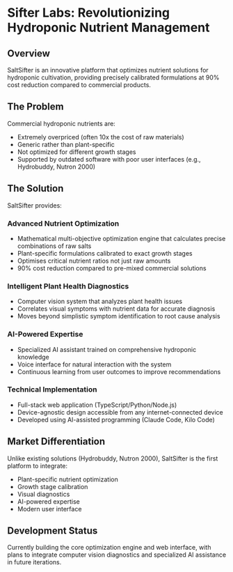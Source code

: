 # Sifter Labs: Revolutionizing Hydroponic Nutrient Management

## Overview
SaltSifter is an innovative platform that optimizes nutrient solutions for hydroponic cultivation, providing precisely calibrated formulations at 90% cost reduction compared to commercial products.

## The Problem
Commercial hydroponic nutrients are:
- Extremely overpriced (often 10x the cost of raw materials)
- Generic rather than plant-specific
- Not optimized for different growth stages
- Supported by outdated software with poor user interfaces (e.g., Hydrobuddy, Nutron 2000)

## The Solution
SaltSifter provides:

### Advanced Nutrient Optimization
- Mathematical multi-objective optimization engine that calculates precise combinations of raw salts
- Plant-specific formulations calibrated to exact growth stages
- Optimises critical nutrient ratios not just raw amounts
- 90% cost reduction compared to pre-mixed commercial solutions

### Intelligent Plant Health Diagnostics
- Computer vision system that analyzes plant health issues
- Correlates visual symptoms with nutrient data for accurate diagnosis
- Moves beyond simplistic symptom identification to root cause analysis

### AI-Powered Expertise
- Specialized AI assistant trained on comprehensive hydroponic knowledge
- Voice interface for natural interaction with the system
- Continuous learning from user outcomes to improve recommendations

### Technical Implementation
- Full-stack web application (TypeScript/Python/Node.js)
- Device-agnostic design accessible from any internet-connected device
- Developed using AI-assisted programming (Claude Code, Kilo Code)

## Market Differentiation
Unlike existing solutions (Hydrobuddy, Nutron 2000), SaltSifter is the first platform to integrate:
- Plant-specific nutrient optimization
- Growth stage calibration
- Visual diagnostics
- AI-powered expertise
- Modern user interface

## Development Status
Currently building the core optimization engine and web interface, with plans to integrate computer vision diagnostics and specialized AI assistance in future iterations.
